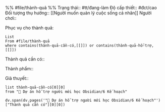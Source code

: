 %%
#file/thành-quả
%%
Trạng thái:: #tt/đang-làm
Độ cấp thiết:: #đct/cao
Đối tượng thụ hưởng:: [[Người muốn quản lý cuộc sống cá nhân]] 
Người chơi:: 

Phục vụ cho thành quả:
```dataview
List 
From #file/thành-quả 
where contains(thành-quả-cần-có,[[]]) or contains(thành-quả-hỗ-trợ,[[]]) 
```
Thành quả cần có:: 

Thành phẩm:: 

Giả thuyết::

```dataview
list thành-quả-cần-có[0][0] 
from "📐 Dự án hỗ trợ người mới học Obsidian/6 Kế hoạch" 
```

```dataviewjs
dv.span(dv.pages('"📐 Dự án hỗ trợ người mới học Obsidian/6 Kế hoạch"')["Thành quả cần có"][0][0])
```